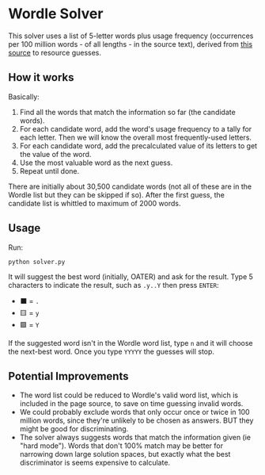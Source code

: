 # Wordle Solver

This solver uses a list of 5-letter words plus usage frequency (occurrences per 100 million words - of all lengths - in the source text), derived from [this source](http://www.kilgarriff.co.uk/bnc-readme.html) to resource guesses.

## How it works

Basically:

1. Find all the words that match the information so far (the candidate words).
2. For each candidate word, add the word's usage frequency to a tally for each letter. Then we will know the overall most frequently-used letters.
3. For each candidate word, add the precalculated value of its letters to get the value of the word.
4. Use the most valuable word as the next guess.
5. Repeat until done.

There are initially about 30,500 candidate words (not all of these are in the Wordle list but they can be skipped if so). After the first guess, the candidate list is whittled to maximum of 2000 words.

## Usage

Run:
```{bash}
python solver.py
```

It will suggest the best word (initially, OATER) and ask for the result. Type 5 characters to indicate the result, such as `.y..Y` then press `ENTER`:

* ⬛ = `.`
* 🟨 = `y`
* 🟩 = `Y`

If the suggested word isn't in the Wordle word list, type `n` and it will choose the next-best word. Once you type `YYYYY` the guesses will stop.

## Potential Improvements

* The word list could be reduced to Wordle's valid word list, which is included in the page source, to save on time guessing invalid words.
* We could probably exclude words that only occur once or twice in 100 million words, since they're unlikely to be chosen as answers. BUT they might be good for discriminating.
* The solver always suggests words that match the information given (ie "hard mode"). Words that don't 100% match may be better for narrowing down large solution spaces, but exactly what the best discriminator is seems expensive to calculate.
